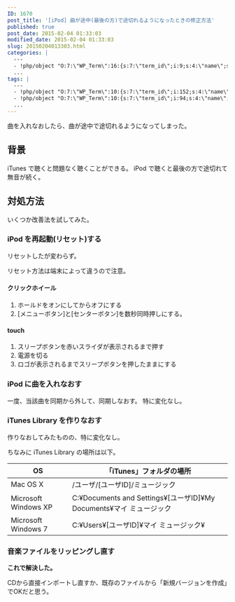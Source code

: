 ```yaml
---
ID: 1670
post_title: '[iPod] 曲が途中(最後の方)で途切れるようになったときの修正方法'
published: true
post_date: 2015-02-04 01:33:03
modified_date: 2015-02-04 01:33:03
slug: 20150204013303.html
categories: |
  ---
  - !php/object "O:7:\"WP_Term\":16:{s:7:\"term_id\";i:9;s:4:\"name\";s:18:\"\u30BD\u30D5\u30C8\u30A6\u30A7\u30A2\";s:4:\"slug\";s:8:\"software\";s:10:\"term_group\";i:0;s:16:\"term_taxonomy_id\";i:9;s:8:\"taxonomy\";s:8:\"category\";s:11:\"description\";s:0:\"\";s:6:\"parent\";i:0;s:5:\"count\";i:47;s:6:\"filter\";s:3:\"raw\";s:6:\"cat_ID\";i:9;s:14:\"category_count\";i:47;s:20:\"category_description\";s:0:\"\";s:8:\"cat_name\";s:18:\"\u30BD\u30D5\u30C8\u30A6\u30A7\u30A2\";s:17:\"category_nicename\";s:8:\"software\";s:15:\"category_parent\";i:0;}"
  ...
tags: |
  ---
  - !php/object "O:7:\"WP_Term\":10:{s:7:\"term_id\";i:152;s:4:\"name\";s:4:\"iPod\";s:4:\"slug\";s:4:\"ipod\";s:10:\"term_group\";i:0;s:16:\"term_taxonomy_id\";i:161;s:8:\"taxonomy\";s:8:\"post_tag\";s:11:\"description\";s:0:\"\";s:6:\"parent\";i:0;s:5:\"count\";i:3;s:6:\"filter\";s:3:\"raw\";}"
  - !php/object "O:7:\"WP_Term\":10:{s:7:\"term_id\";i:94;s:4:\"name\";s:6:\"iTunes\";s:4:\"slug\";s:6:\"itunes\";s:10:\"term_group\";i:0;s:16:\"term_taxonomy_id\";i:99;s:8:\"taxonomy\";s:8:\"post_tag\";s:11:\"description\";s:0:\"\";s:6:\"parent\";i:0;s:5:\"count\";i:8;s:6:\"filter\";s:3:\"raw\";}"
  ...
---
```

曲を入れなおしたら、曲が途中で途切れるようになってしまった。
<!--more-->
<h2>背景</h2>
iTunes で聴くと問題なく聴くことができる。
iPod で聴くと最後の方で途切れて無音が続く。

<h2>対処方法</h2>
いくつか改善法を試してみた。

<h3>iPod を再起動(リセット)する</h3>
リセットしたが変わらず。

リセット方法は端末によって違うので注意。

<h4>クリックホイール</h4>
<ol>
 <li>ホールドをオンにしてからオフにする</li>
 <li>[メニューボタン]と[センターボタン]を数秒同時押しにする。</li>
</ol>

<h4>touch</h4>
<ol>
 <li>スリープボタンを赤いスライダが表示されるまで押す</li>
 <li>電源を切る</li>
 <li>ロゴが表示されるまでスリープボタンを押したままにする</li>
</ol>

<h3>iPod に曲を入れなおす</h3>
一度、当該曲を同期から外して、同期しなおす。
特に変化なし。

<h3>iTunes Library を作りなおす</h3>
作りなおしてみたものの、特に変化なし。

ちなみに iTunes Library の場所は以下。
<table>
 <thead>
  <tr>
   <th>
    OS
   </th>
   <th>
    「iTunes」フォルダの場所
   </th>
  </tr>
 </thead>
 <tbody>
  <tr>
   <td>
    Mac OS X
   </td>
   <td>
    /ユーザ/[ユーザID]/ミュージック
   </td>
  </tr>
  <tr>
   <td>
    Microsoft Windows XP
   </td>
   <td>
    C:¥Documents and Settings¥[ユーザID]¥My Documents¥マイ ミュージック
   </td>
  </tr>
  <tr>
   <td>
    Microsoft Windows 7
   </td>
   <td>
    C:¥Users¥[ユーザID]¥マイ ミュージック¥
   </td>
  </tr>
 </tbody>
</table>

<h3>音楽ファイルをリッピングし直す</h3>
<strong>これで解決した。</strong>

CDから直接インポートし直すか、既存のファイルから「新規バージョンを作成」でOKだと思う。